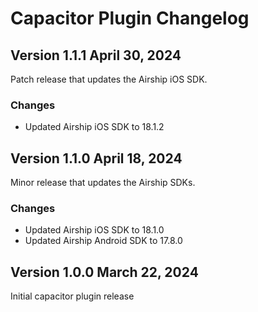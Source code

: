 # Capacitor Plugin Changelog

## Version 1.1.1 April 30, 2024

Patch release that updates the Airship iOS SDK.

### Changes
- Updated Airship iOS SDK to 18.1.2

## Version 1.1.0 April 18, 2024

Minor release that updates the Airship SDKs.

### Changes
- Updated Airship iOS SDK to 18.1.0
- Updated Airship Android SDK to 17.8.0


## Version 1.0.0  March 22, 2024

Initial capacitor plugin release
